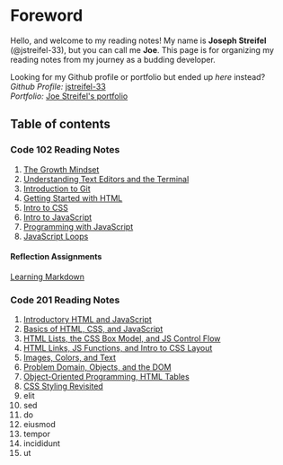 # Foreword

Hello, and welcome to my reading notes! My name is **Joseph Streifel** (@jstreifel-33), but you can call me **Joe**. This page is for organizing my reading notes from my journey as a budding developer.

Looking for my Github profile or portfolio but ended up *here* instead?\
*Github Profile:* [jstreifel-33](https://github.com/jstreifel-33)\
*Portfolio:* [Joe Streifel's portfolio](https://jstreifel-33.github.io)

## Table of contents

### Code 102 Reading Notes

01. [The Growth Mindset](/archive/growth_mindset.md)
02. [Understanding Text Editors and the Terminal](/archive/editors-and-terminals.md)
03. [Introduction to Git](/archive/git-intro.md)
04. [Getting Started with HTML](/archive/html-structure.md)
05. [Intro to CSS](/archive/css-intro.md)
06. [Intro to JavaScript](/archive/js-intro.md)
07. [Programming with JavaScript](/archive/js-programming.md)
08. [JavaScript Loops](/archive/js-loops.md)

#### Reflection Assignments

[Learning Markdown](/reflections/learning-markdown.md)

### Code 201 Reading Notes

01. [Introductory HTML and JavaScript](/code-201/class-01.md)
02. [Basics of HTML, CSS, and JavaScript](/code-201/class-02.md)
03. [HTML Lists, the CSS Box Model, and JS Control Flow](/code-201/class-03.md)
04. [HTML Links, JS Functions, and Intro to CSS Layout](/code-201/class-04.md)
05. [Images, Colors, and Text](/code-201/class-05.md)
06. [Problem Domain, Objects, and the DOM](/code-201/class-06.md)
07. [Object-Oriented Programming, HTML Tables](/code-201/class-07.md)
08. [CSS Styling Revisited](/code-201/class-08.md)
09. elit
10. sed
11. do
12. eiusmod
13. tempor
14. incididunt
15. ut
